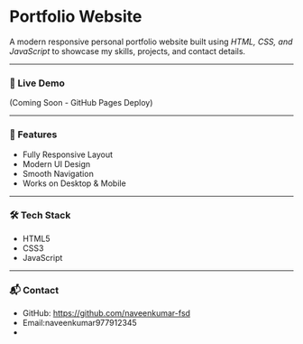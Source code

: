 # Portfolio Website

A modern responsive personal portfolio website built using *HTML, CSS, and JavaScript* to showcase my skills, projects, and contact details.

---

### 🚀 Live Demo
(Coming Soon - GitHub Pages Deploy)

---

### 📌 Features
- Fully Responsive Layout
- Modern UI Design
- Smooth Navigation
- Works on Desktop & Mobile

---

### 🛠 Tech Stack
- HTML5
- CSS3
- JavaScript

---

### 📬 Contact
- GitHub: https://github.com/naveenkumar-fsd
- Email:naveenkumar977912345
-

